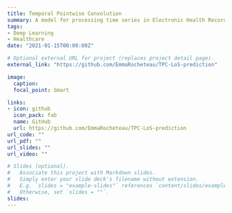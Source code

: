 ```yaml
---
title: Temporal Pointwise Convolution
summary: A model for processing time series in Electronic Health Records. It outperforms the LSTM and Transformer models on MIMIC-IV and eICU.
tags:
- Deep Learning
- Healthcare
date: "2021-01-15T00:00:00Z"

# Optional external URL for project (replaces project detail page).
external_link: "https://github.com/EmmaRocheteau/TPC-LoS-prediction"

image:
  caption: 
  focal_point: Smart

links:
- icon: github
  icon_pack: fab
  name: GitHub
  url: https://github.com/EmmaRocheteau/TPC-LoS-prediction
url_code: ""
url_pdf: ""
url_slides: ""
url_video: ""

# Slides (optional).
#   Associate this project with Markdown slides.
#   Simply enter your slide deck's filename without extension.
#   E.g. `slides = "example-slides"` references `content/slides/example-slides.md`.
#   Otherwise, set `slides = ""`.
slides: 
---
```

